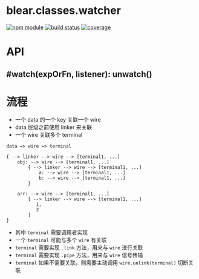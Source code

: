 # blear.classes.watcher

[![npm module][npm-img]][npm-url]
[![build status][travis-img]][travis-url]
[![coverage][coveralls-img]][coveralls-url]

[travis-img]: https://img.shields.io/travis/blearjs/blear.classes.watcher/master.svg?maxAge=2592000&style=flat-square
[travis-url]: https://travis-ci.org/blearjs/blear.classes.watcher

[npm-img]: https://img.shields.io/npm/v/blear.classes.watcher.svg?maxAge=2592000&style=flat-square
[npm-url]: https://www.npmjs.com/package/blear.classes.watcher

[coveralls-img]: https://img.shields.io/coveralls/blearjs/blear.classes.watcher/master.svg?maxAge=2592000&style=flat-square
[coveralls-url]: https://coveralls.io/github/blearjs/blear.classes.watcher?branch=master


# API
## #watch(expOrFn, listener): unwatch()
## 


# 流程

- 一个 data 的一个 key 关联一个 wire
- data 层级之前使用 linker 来关联
- 一个 wire 关联多个 terminal


```
data => wire => terminal

{ --> linker --> wire --> [terminal1, ...]
    obj: --> wire --> [terminal1, ...]
        { --> linker --> wire --> [terminal1, ...]
            a: --> wire --> [terminal1, ...]
            b: --> wire --> [terminal1, ...]
        }
        
    arr: --> wire --> [terminal1, ...]
        [ --> linker --> wire --> [terminal1, ...]
           1,
           2
        ]
}
```

- 其中 `terminal` 需要调用者实现
- 一个 `terminal` 可能与多个 `wire` 有关联
- `terminal` 需要实现 `.link` 方法，用来与 `wire` 进行关联
- `terminal` 需要实现 `.pipe` 方法，用来与 `wire` 信号传输
- `terminal` 如果不需要关联，则需要主动调用 `wire.unlink(terminal)` 切断关联

